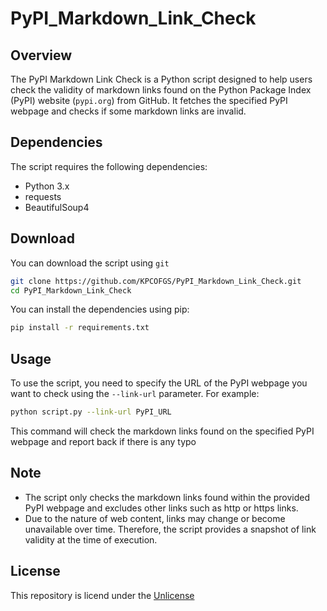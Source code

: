 # PyPI_Markdown_Link_Check

## Overview
The PyPI Markdown Link Check is a Python script designed to help users check the validity of markdown links found on the Python Package Index (PyPI) website (`pypi.org`) from GitHub. It fetches the specified PyPI webpage and checks if some markdown links are invalid.

## Dependencies
The script requires the following dependencies:
- Python 3.x
- requests
- BeautifulSoup4

## Download

You can download the script using `git`

```bash
git clone https://github.com/KPCOFGS/PyPI_Markdown_Link_Check.git
cd PyPI_Markdown_Link_Check
```

You can install the dependencies using pip:

```bash
pip install -r requirements.txt
```

## Usage
To use the script, you need to specify the URL of the PyPI webpage you want to check using the `--link-url` parameter. For example:

```bash
python script.py --link-url PyPI_URL
```

This command will check the markdown links found on the specified PyPI webpage and report back if there is any typo

## Note
- The script only checks the markdown links found within the provided PyPI webpage and excludes other links such as http or https links.
- Due to the nature of web content, links may change or become unavailable over time. Therefore, the script provides a snapshot of link validity at the time of execution.

## License
This repository is licend under the [Unlicense](LICENSE)
